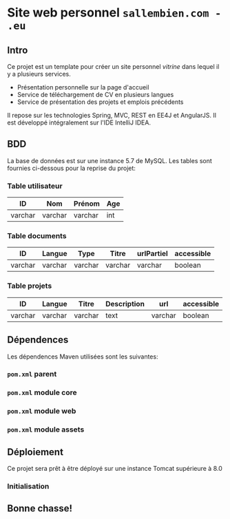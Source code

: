# Site web personnel `sallembien.com - .eu`

## Intro
Ce projet est un template pour créer un site personnel *vitrine* dans lequel il y a plusieurs services. 
* Présentation personnelle sur la page d'accueil
* Service de téléchargement de CV en plusieurs langues
* Service de présentation des projets et emplois précédents

Il repose sur les technologies Spring, MVC, REST en EE4J et AngularJS. Il est développé intégralement sur l'IDE IntelliJ IDEA.

## BDD
La base de données est sur une instance 5.7 de MySQL.
Les tables sont fournies ci-dessous pour la reprise du projet:

### Table utilisateur

| ID | Nom | Prénom | Age |
|----|-----|--------|-----|
|varchar|varchar|varchar|int|

### Table documents

| ID | Langue | Type | Titre | urlPartiel | accessible |
|----|--------|------|-------|------------|------------|
|varchar|varchar|varchar|varchar|varchar|boolean|

### Table projets
| ID | Langue | Titre | Description | url | accessible |
|----|--------|-------|-------------|-----|------------|
|varchar|varchar|varchar|text|varchar|boolean|

## Dépendences
Les dépendences Maven utilisées sont les suivantes:

### `pom.xml` parent

### `pom.xml` module **core**

### `pom.xml` module **web**

### `pom.xml` module **assets**

## Déploiement
Ce projet sera prêt à être déployé sur une instance Tomcat supérieure à 8.0
### Initialisation


## Bonne chasse!
